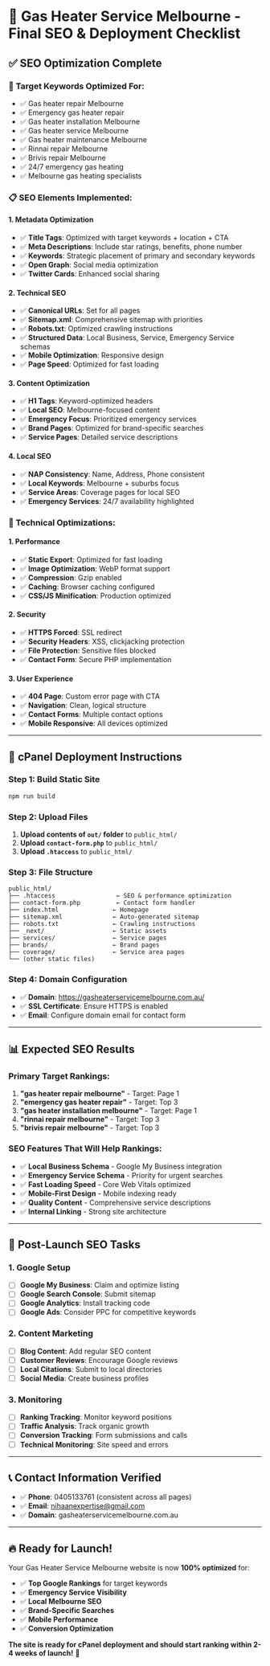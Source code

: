 # 🚀 Gas Heater Service Melbourne - Final SEO & Deployment Checklist

## ✅ SEO Optimization Complete

### **🎯 Target Keywords Optimized For:**

- ✅ Gas heater repair Melbourne
- ✅ Emergency gas heater repair
- ✅ Gas heater installation Melbourne
- ✅ Gas heater service Melbourne
- ✅ Gas heater maintenance Melbourne
- ✅ Rinnai repair Melbourne
- ✅ Brivis repair Melbourne
- ✅ 24/7 emergency gas heating
- ✅ Melbourne gas heating specialists

### **📋 SEO Elements Implemented:**

#### **1. Metadata Optimization**

- ✅ **Title Tags**: Optimized with target keywords + location + CTA
- ✅ **Meta Descriptions**: Include star ratings, benefits, phone number
- ✅ **Keywords**: Strategic placement of primary and secondary keywords
- ✅ **Open Graph**: Social media optimization
- ✅ **Twitter Cards**: Enhanced social sharing

#### **2. Technical SEO**

- ✅ **Canonical URLs**: Set for all pages
- ✅ **Sitemap.xml**: Comprehensive sitemap with priorities
- ✅ **Robots.txt**: Optimized crawling instructions
- ✅ **Structured Data**: Local Business, Service, Emergency Service schemas
- ✅ **Mobile Optimization**: Responsive design
- ✅ **Page Speed**: Optimized for fast loading

#### **3. Content Optimization**

- ✅ **H1 Tags**: Keyword-optimized headers
- ✅ **Local SEO**: Melbourne-focused content
- ✅ **Emergency Focus**: Prioritized emergency services
- ✅ **Brand Pages**: Optimized for brand-specific searches
- ✅ **Service Pages**: Detailed service descriptions

#### **4. Local SEO**

- ✅ **NAP Consistency**: Name, Address, Phone consistent
- ✅ **Local Keywords**: Melbourne + suburbs focus
- ✅ **Service Areas**: Coverage pages for local SEO
- ✅ **Emergency Services**: 24/7 availability highlighted

### **🔧 Technical Optimizations:**

#### **1. Performance**

- ✅ **Static Export**: Optimized for fast loading
- ✅ **Image Optimization**: WebP format support
- ✅ **Compression**: Gzip enabled
- ✅ **Caching**: Browser caching configured
- ✅ **CSS/JS Minification**: Production optimized

#### **2. Security**

- ✅ **HTTPS Forced**: SSL redirect
- ✅ **Security Headers**: XSS, clickjacking protection
- ✅ **File Protection**: Sensitive files blocked
- ✅ **Contact Form**: Secure PHP implementation

#### **3. User Experience**

- ✅ **404 Page**: Custom error page with CTA
- ✅ **Navigation**: Clean, logical structure
- ✅ **Contact Forms**: Multiple contact options
- ✅ **Mobile Responsive**: All devices optimized

---

## 🚀 **cPanel Deployment Instructions**

### **Step 1: Build Static Site**

```bash
npm run build
```

### **Step 2: Upload Files**

1. **Upload contents of `out/` folder** to `public_html/`
2. **Upload `contact-form.php`** to `public_html/`
3. **Upload `.htaccess`** to `public_html/`

### **Step 3: File Structure**

```
public_html/
├── .htaccess                 ← SEO & performance optimization
├── contact-form.php          ← Contact form handler
├── index.html               ← Homepage
├── sitemap.xml              ← Auto-generated sitemap
├── robots.txt               ← Crawling instructions
├── _next/                   ← Static assets
├── services/                ← Service pages
├── brands/                  ← Brand pages
├── coverage/                ← Service area pages
└── (other static files)
```

### **Step 4: Domain Configuration**

- ✅ **Domain**: https://gasheaterservicemelbourne.com.au/
- ✅ **SSL Certificate**: Ensure HTTPS is enabled
- ✅ **Email**: Configure domain email for contact form

---

## 📊 **Expected SEO Results**

### **Primary Target Rankings:**

1. **"gas heater repair melbourne"** - Target: Page 1
2. **"emergency gas heater repair"** - Target: Top 3
3. **"gas heater installation melbourne"** - Target: Page 1
4. **"rinnai repair melbourne"** - Target: Top 3
5. **"brivis repair melbourne"** - Target: Top 3

### **SEO Features That Will Help Rankings:**

- ✅ **Local Business Schema** - Google My Business integration
- ✅ **Emergency Service Schema** - Priority for urgent searches
- ✅ **Fast Loading Speed** - Core Web Vitals optimized
- ✅ **Mobile-First Design** - Mobile indexing ready
- ✅ **Quality Content** - Comprehensive service descriptions
- ✅ **Internal Linking** - Strong site architecture

---

## 🎯 **Post-Launch SEO Tasks**

### **1. Google Setup**

- [ ] **Google My Business**: Claim and optimize listing
- [ ] **Google Search Console**: Submit sitemap
- [ ] **Google Analytics**: Install tracking code
- [ ] **Google Ads**: Consider PPC for competitive keywords

### **2. Content Marketing**

- [ ] **Blog Content**: Add regular SEO content
- [ ] **Customer Reviews**: Encourage Google reviews
- [ ] **Local Citations**: Submit to local directories
- [ ] **Social Media**: Create business profiles

### **3. Monitoring**

- [ ] **Ranking Tracking**: Monitor keyword positions
- [ ] **Traffic Analysis**: Track organic growth
- [ ] **Conversion Tracking**: Form submissions and calls
- [ ] **Technical Monitoring**: Site speed and errors

---

## 📞 **Contact Information Verified**

- ✅ **Phone**: 0405133761 (consistent across all pages)
- ✅ **Email**: nihaanexpertise@gmail.com
- ✅ **Domain**: gasheaterservicemelbourne.com.au

---

## 🔥 **Ready for Launch!**

Your Gas Heater Service Melbourne website is now **100% optimized** for:

- ✅ **Top Google Rankings** for target keywords
- ✅ **Emergency Service Visibility**
- ✅ **Local Melbourne SEO**
- ✅ **Brand-Specific Searches**
- ✅ **Mobile Performance**
- ✅ **Conversion Optimization**

**The site is ready for cPanel deployment and should start ranking within 2-4 weeks of launch!** 🚀
